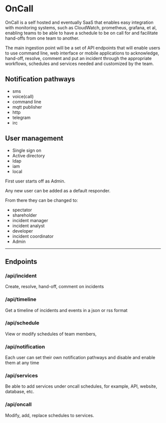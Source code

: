 # OnCall

OnCall is a self hosted and eventually SaaS that enables easy integration with monitoring systems, such as CloudWatch, prometheus, grafana, et al, enabling teams to be able to have a schedule to be on call for and facilitate hand-offs from one team to another.

The main ingestion point will be a set of API endpoints that will enable users to use command line, web interface or mobile applications to acknowledge, hand-off, resolve, comment and put an incident through the appropriate workflows, schedules and services needed and customized by the team.

## Notification pathways
- sms
- voice(call)
- command line
- mqtt publisher
- http
- telegram
- irc

## User management

- Single sign on
- Active directory
- ldap
- iam
- local

First user starts off as Admin.

Any new user can be added as a default responder.

From there they can be changed to:
- spectator 
- shareholder
- incident manager 
- incident analyst
- developer
- incident coordinator
- Admin

----
## Endpoints

### /api/incident
Create, resolve, hand-off, comment on incidents

### /api/timeline
Get a timeline of incidents and events in a json or rss format

### /api/schedule
View or modify schedules of team members,

### /api/notification
Each user can set their own notification pathways and disable and enable them at any time

### /api/services
Be able to add services under oncall schedules, for example, API, website, database, etc.

### /api/oncall
Modify, add, replace schedules to services.
